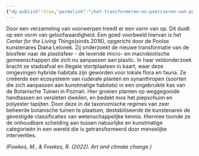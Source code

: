 ```yaml
---
{"dg-publish":true,"permalink":"/het-transformeren-en-poetiseren-van-puin/schaal/","dgPassFrontmatter":true}
---
```


Door een verzameling van voorwerpen treedt er een vorm van op. Dit duidt op een vorm van geloofwaardigheid. Een goed voorbeeld hiervan is het _Center for the Living Things_(sinds 2016), opgericht door de Poolse kunstenares Diana Lelonek. Zij onderzoekt de nieuwe transformatie van de biosfeer naar de plastisfeer - de levende micro- en macrobiotische gemeenschappen die zich nu aanpassen aan plastic. In haar veldonderzoek bracht ze stadsafval en illegale stortplaatsen in kaart, waar deze omgevingen hybride habitats zijn geworden voor lokale flora en fauna. Ze creëerde een ecosysteem van ruderale planten en synanthropen (soorten die zich aanpassen aan kunstmatige habitats) in een ongebruikte kas van de Botanische Tuinen in Poznań. Hier groeien planten op weggegooide handtassen en versleten dweilen, en bedekt mos het piepschuim en polyester tapijten. Door deze in de taxonomische regimes van zeer beheerde botanische tuinen te plaatsen, destabiliseerde de kunstenares de gevestigde classificaties van wetenschappelijke kennis. Hiermee toonde ze de onhoudbare scheiding aan tussen natuurlijke en kunstmatige categorieën in een wereld die is getransformeerd door menselijke interventies.

_(Fowkes, M., & Fowkes, R. (2022). Art and climate change.)_